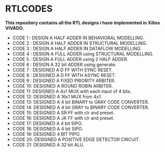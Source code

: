 # RTLCODES
**This repository contains all the RTL designs i have implemented in Xilinx VIVADO.**

- CODE 1 : DESIGN A HALF ADDER IN BEHAVIORAL MODELLING.
- CODE 2 : DESIGN A HALF ADDER IN STRUCTURAL MODELLING.
- CODE 3 : DESIGN A HALF ADDER IN DATAFLOW MODELLING.
- CODE 4 : DESIGN A FULL ADDER using STRUCTURAL MODELLING.
- CODE 5 : DESIGN A FULL ADDER using 2 HALF ADDER.
- CODE 6 : DESIGN A 32 bit ADDER using generate.
- CODE 7 : DESIGNED A D FF WITH SYNC RESET.
- CODE 8 : DESIGNED A D FF WITH ASYNC RESET.
- CODE 9 : DESIGNED A FIXED PRIORITY ARBITER.
- CODE 10: DESIGNED A ROUND ROBIN ARBITER.
- CODE 11: DESIGNED A  4x1 MUX with each input of 4 bits.
- CODE 12: DESIGNED A 16x1 MUX from 4x1. 
- CODE 13: DESIGNED A 4 bit BINARY to GRAY CODE CONVERTER.
- CODE 14: DESIGNED A 4 bit GRAY to BINARY CODE CONVERTER.
- CODE 15: DESIGNED A SR FF with clr and preset.
- CODE 16: DESIGNED A JK FF with clr and preset.
- CODE 17: DESIGNED A 4 bit SIPO.
- CODE 18: DESIGNED A 4 bit SIPO.
- CODE 19: DESIGNED  4 BIT PIPO.
- CODE 20: DESIGNED A POSITIVE EDGE DETECTOR CIRCUIT.
- CODE 21: DESIGNED A 32 bit ALU.
